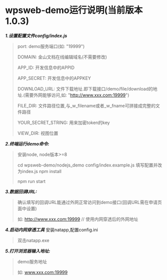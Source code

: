 

# wpsweb-demo运行说明(当前版本1.0.3)
***1.设置配置文件config/index.js***
>	port:     demo服务端口(如: "19999")
>
>	DOMAIN:   金山文档在线编辑域名(不需要修改)
>
>	APP_ID:    开发信息中的APPID
>	
>	APP_SECRET:   开发信息中的APPKEY
>	
>	DOWNLOAD_URL: 文件下载地址.即下载接口/demo/file/download的地址.(需要外网能够访问,如: "http://www.xxx.com:19999")
>	
>	FILE_DIR: 文件路径位置,与_w_filename或者_w_fname可拼接成完整的文件路径
>   
>   YOUR_SECRET_STRING: 用来加密token的key
>   
>   VIEW_DIR: 视图位置

***2.终端运行demo命令:***
>   安装node, node版本>=8
>
>	cd wpsweb-demo/nodejs_demo
>   config/index.example.js 填写配置并改为index.js
>	npm install
>
>	npm run start

***3.数据回调URL:***
>	确认填写的回调URL能通过外网正常访问到demo接口(回调URL需在申请页面中设置)
>
>   如: http://www.xxx.com:19999 // 使用内网穿透后的外网地址


***4.启动内网穿透工具***
安装natapp,配置config.ini
> 双击natapp.exe

***5.打开浏览器输入地址:***
>	demo服务地址
>
>   如: www.xxx.com:19999
